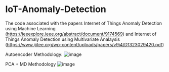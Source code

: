 # IoT-Anomaly-Detection
The code associated with the papers Internet of Things Anomaly Detection using Machine Learning (https://ieeexplore.ieee.org/abstract/document/9174569) and Internet of Things Anomaly Detection using Multivariate Analaysis (https://www.ijitee.org/wp-content/uploads/papers/v9i4/D1323029420.pdf)

Autoencoder Methodology:
![image](https://user-images.githubusercontent.com/22220528/146563400-68dd4482-3045-47a5-beab-171a9185ac44.png)

PCA + MD Methodology
![image](https://user-images.githubusercontent.com/22220528/146564029-9a4bcaa2-1c07-4126-bc42-b16857f18f66.png)
